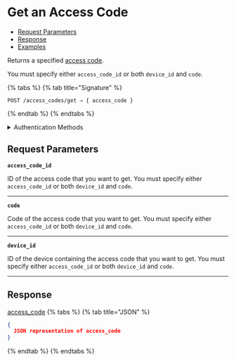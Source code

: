 # Get an Access Code

- [Request Parameters](./#request-parameters)
- [Response](./#response)
- [Examples](./#examples)

Returns a specified [access code](https://docs.seam.co/latest/capability-guides/smart-locks/access-codes).

You must specify either `access_code_id` or both `device_id` and `code`.

{% tabs %}
{% tab title="Signature" %}
```
POST /access_codes/get ⇒ { access_code }
```
{% endtab %}
{% endtabs %}

<details>

<summary>Authentication Methods</summary>

- API key
- Client session token

To learn more, see [Authentication](https://docs.seam.co/latest/api/authentication).
</details>

## Request Parameters

**`access_code_id`** 

ID of the access code that you want to get. You must specify either `access_code_id` or both `device_id` and `code`.

---

**`code`** 

Code of the access code that you want to get. You must specify either `access_code_id` or both `device_id` and `code`.

---

**`device_id`** 

ID of the device containing the access code that you want to get. You must specify either `access_code_id` or both `device_id` and `code`.

---


## Response

[access\_code](./)
{% tabs %}
{% tab title="JSON" %}
```json
{
  JSON representation of access_code
}
```
{% endtab %}
{% endtabs %}

